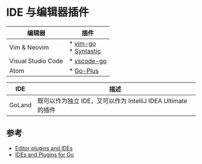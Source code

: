 # IDE 与编辑器插件

| 编辑器             | 插件                                                                                                       |
| ------------------ | ---------------------------------------------------------------------------------------------------------- |
| Vim & Neovim       | * [vim-go](https://github.com/fatih/vim-go) <br> * [Syntastic](https://github.com/vim-syntastic/syntastic) |
| Visual Studio Code | * [vscode-go](https://github.com/Microsoft/vscode-go)                                                      |
| Atom               | * [Go-Plus](https://atom.io/packages/go-plus)                                                              |

| IDE    | 描述                                                         |
| ------ | ------------------------------------------------------------ |
| GoLand | 既可以作为独立 IDE，又可以作为 IntelliJ IDEA Ultimate 的插件 |

## 参考

* [Editor plugins and IDEs](https://golang.google.cn/doc/editors.html)
* [IDEs and Plugins for Go](https://github.com/golang/go/wiki/IDEsAndTextEditorPlugins)
